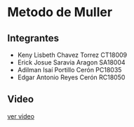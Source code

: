 # Metodo de Muller

## Integrantes

- Keny Lisbeth Chavez Torrez CT18009
- Erick Josue Saravia Aragon SA18004
- Adilman Isaí Portillo Cerón PC18035
- Edgar Antonio Reyes Cerón RC18050

## Video
[ver video](https://drive.google.com/file/d/1S-ttaZEz7nCTa35NeBiFPXdg6kgYsFSe/view)